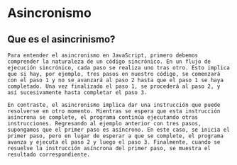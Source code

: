 # Asincronismo

## Que es el asincrinismo?

    Para entender el asincronismo en JavaScript, primero debemos comprender la naturaleza de un código sincrónico. En un flujo de ejecución sincrónico, cada paso se realiza uno tras otro. Esto implica que si hay, por ejemplo, tres pasos en nuestro código, se comenzará con el paso 1 y no se avanzará al paso 2 hasta que el paso 1 se haya completado. Una vez finalizado el paso 1, se procederá al paso 2, y así sucesivamente hasta completar el paso 3.

    En contraste, el asincronismo implica dar una instrucción que puede resolverse en otro momento. Mientras se espera que esta instrucción asíncrona se complete, el programa continúa ejecutando otras instrucciones. Regresando al ejemplo anterior con tres pasos, supongamos que el primer paso es asíncrono. En este caso, se inicia el primer paso, pero en lugar de esperar a que se complete, el programa avanza y ejecuta el paso 2 y luego el paso 3. Finalmente, cuando se resuelve la instrucción asíncrona del primer paso, se muestra el resultado correspondiente.
